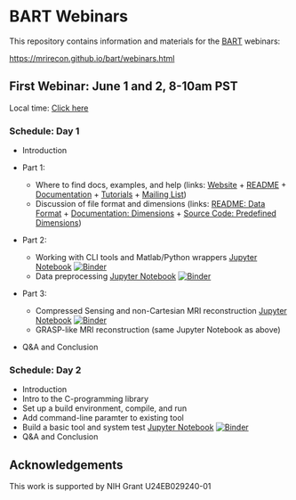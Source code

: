 # BART Webinars 

This repository contains information and materials for the [BART](http://mrirecon.github.io/bart) webinars:

https://mrirecon.github.io/bart/webinars.html

## First Webinar: June 1 and 2, 8-10am PST
Local time: [Click here](https://www.timeanddate.com/worldclock/fixedtime.html?msg=BART+Webinar&iso=20200601T08&p1=791&ah=2)

### Schedule: Day 1
- Introduction

- Part 1:
  - Where to find docs, examples, and help
      (links: [Website](https://mrirecon.github.io/bart/) + [README](https://github.com/mrirecon/bart/blob/master/README) + [Documentation](https://github.com/mrirecon/bart/tree/master/doc) + [Tutorials](https://github.com/mrirecon/bart-workshop) + [Mailing List](https://lists.eecs.berkeley.edu/sympa/info/mrirecon))
  - Discussion of file format and dimensions
      (links: [README: Data Format](https://github.com/mrirecon/bart/blob/master/README#L333) + [Documentation: Dimensions](https://github.com/mrirecon/bart/blob/master/doc/dimensions-and-strides.txt) + [Source Code: Predefined Dimensions](https://github.com/mrirecon/bart/blob/master/src/misc/mri.h#L15))
       
- Part 2:
  - Working with CLI tools and Matlab/Python wrappers [Jupyter Notebook](./cli_python_matlab_intro.ipynb)  [![Binder](https://mybinder.org/badge_logo.svg)](https://mybinder.org/v2/gh/mrirecon/bart-webinars/master?filepath=cli_python_matlab_intro.ipynb)
  - Data preprocessing [Jupyter Notebook](./webinar-preprocessing.ipynb)  [![Binder](https://mybinder.org/badge_logo.svg)](https://mybinder.org/v2/gh/mrirecon/bart-webinars/master?filepath=webinar-preprocessing.ipynb)

- Part 3:  
  - Compressed Sensing and non-Cartesian MRI reconstruction [Jupyter Notebook](./day1_advanced_recon.ipynb) [![Binder](https://mybinder.org/badge_logo.svg)](https://mybinder.org/v2/gh/mrirecon/bart-webinars/master?filepath=day1_advanced_recon.ipynb)
  - GRASP-like MRI reconstruction (same Jupyter Notebook as above)

- Q&A and Conclusion

### Schedule: Day 2
- Introduction  
- Intro to the C-programming library
- Set up a build environment, compile, and run
- Add command-line paramter to existing tool
- Build a basic tool and system test [Jupyter Notebook](./day2_build_new_tool.ipynb)  [![Binder](https://mybinder.org/badge_logo.svg)](https://mybinder.org/v2/gh/mrirecon/bart-webinars/master?filepath=day2_build_new_tool.ipynb)
- Q&A and Conclusion

## Acknowledgements
This work is supported by NIH Grant U24EB029240-01
